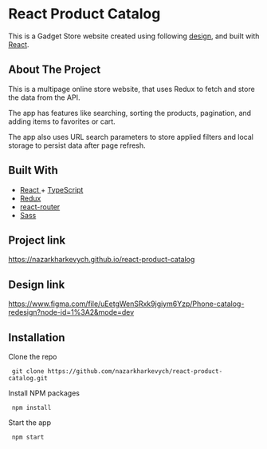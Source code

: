 # React Product Catalog
This is a Gadget Store website created using following <a href="https://www.figma.com/file/uEetgWenSRxk9jgiym6Yzp/Phone-catalog-redesign?node-id=1%3A2&mode=dev">design<a/>, and built with <a href="https://react.dev/">React<a/>.

 ## About The Project
 This is a multipage online store website, that uses Redux to fetch and store the data from the API.
 
 The app has features like searching, sorting the products, pagination, and adding items to favorites or cart.
 
 The app also uses URL search parameters to store applied filters and local storage to persist data after page refresh.

 ## Built With
  <ul>
    <li>
      <a href="https://react.dev/">
        React
      </a>
       + 
      <a href="https://www.typescriptlang.org/">
        TypeScript
      </a>
    </li>
    <li>
      <a href="https://redux.js.org/">
        Redux
      <a/>
    </li>
    <li>
      <a href="https://reactrouter.com/en/main">
        react-router
      <a/>
    </li>
    <li>
      <a href="https://sass-lang.com/">
        Sass
      <a/>
    </li>
  </ul>

 ## Project link
  https://nazarkharkevych.github.io/react-product-catalog

 ## Design link
  https://www.figma.com/file/uEetgWenSRxk9jgiym6Yzp/Phone-catalog-redesign?node-id=1%3A2&mode=dev

 ## Installation
  Clone the repo

     git clone https://github.com/nazarkharkevych/react-product-catalog.git

  Install NPM packages

     npm install

  Start the app

     npm start

